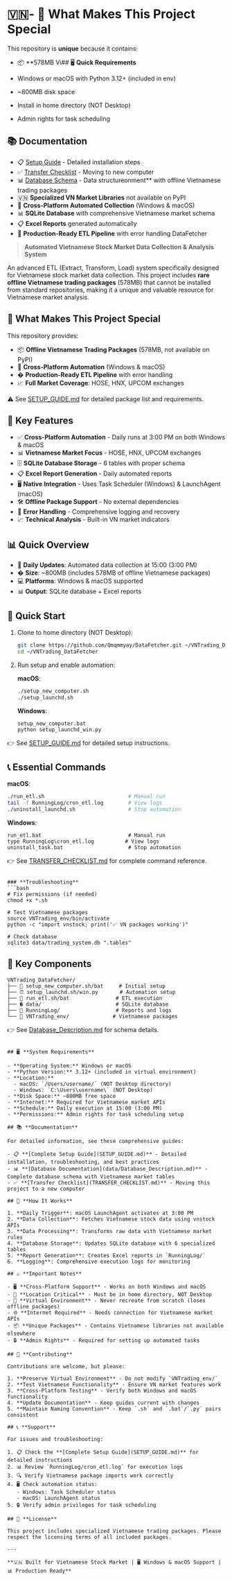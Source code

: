 # 🇻🇳- 🚨 **What Makes This Project Special**

This repository is **unique** because it contains:

- 📦 **578MB Vi## 🖥️ **Quick Requirements**

- Windows or macOS with Python 3.12+ (included in env)
- ~800MB disk space
- Install in home directory (NOT Desktop)
- Admin rights for task scheduling

## 📚 **Documentation**

- 📋 [Setup Guide](SETUP_GUIDE.md) - Detailed installation steps
- ✅ [Transfer Checklist](TRANSFER_CHECKLIST.md) - Moving to new computer
- 📊 [Database Schema](data/Database_Description.md) - Data structureonment** with offline Vietnamese trading packages
- 🇻🇳 **Specialized VN Market Libraries** not available on PyPI
- 🤖 **Cross-Platform Automated Collection** (Windows & macOS)
- 📊 **SQLite Database** with comprehensive Vietnamese market schema
- 📋 **Excel Reports** generated automatically
- 🔄 **Production-Ready ETL Pipeline** with error handling DataFetcher

> **Automated Vietnamese Stock Market Data Collection & Analysis System**

An advanced ETL (Extract, Transform, Load) system specifically designed for Vietnamese stock market data collection. This project includes **rare offline Vietnamese trading packages** (578MB) that cannot be installed from standard repositories, making it a unique and valuable resource for Vietnamese market analysis.

## 🚨 **What Makes This Project Special**

This repository provides:

- 📦 **Offline Vietnamese Trading Packages** (578MB, not available on PyPI)
- 🤖 **Cross-Platform Automation** (Windows & macOS)
- � **Production-Ready ETL Pipeline** with error handling
- 📈 **Full Market Coverage**: HOSE, HNX, UPCOM exchanges

⚠️ See [SETUP_GUIDE.md](SETUP_GUIDE.md) for detailed package list and requirements.

## 🎯 **Key Features**

- ✅ **Cross-Platform Automation** - Daily runs at 3:00 PM on both Windows & macOS
- 📊 **Vietnamese Market Focus** - HOSE, HNX, UPCOM exchanges
- 🗄️ **SQLite Database Storage** - 6 tables with proper schema
- 📋 **Excel Report Generation** - Daily automated reports
- 🖥️ **Native Integration** - Uses Task Scheduler (Windows) & LaunchAgent (macOS)
- 🛠️ **Offline Package Support** - No external dependencies
- 🔄 **Error Handling** - Comprehensive logging and recovery
- 📈 **Technical Analysis** - Built-in VN market indicators

## 📊 **Quick Overview**

- 🔄 **Daily Updates**: Automated data collection at 15:00 (3:00 PM)
- � **Size**: ~800MB (includes 578MB of offline Vietnamese packages)
- 💻 **Platforms**: Windows & macOS supported
- 📊 **Output**: SQLite database + Excel reports

## 🚀 **Quick Start**

1. Clone to home directory (NOT Desktop):
   ```bash
   git clone https://github.com/Qmqmmyay/DataFetcher.git ~/VNTrading_DataFetcher
   cd ~/VNTrading_DataFetcher
   ```

2. Run setup and enable automation:

   **macOS**:
   ```bash
   ./setup_new_computer.sh
   ./setup_launchd.sh
   ```

   **Windows**:
   ```batch
   setup_new_computer.bat
   python setup_launchd_win.py
   ```

👉 See [SETUP_GUIDE.md](SETUP_GUIDE.md) for detailed setup instructions.

## 📞 **Essential Commands**

**macOS**:
```bash
./run_etl.sh                           # Manual run
tail -f RunningLog/cron_etl.log        # View logs
./uninstall_launchd.sh                 # Stop automation
```

**Windows**:
```batch
run_etl.bat                            # Manual run
type RunningLog\cron_etl.log          # View logs
uninstall_task.bat                     # Stop automation
```

👉 See [TRANSFER_CHECKLIST.md](TRANSFER_CHECKLIST.md) for complete command reference.
```

### **Troubleshooting**
```bash
# Fix permissions (if needed)
chmod +x *.sh

# Test Vietnamese packages
source VNTrading_env/bin/activate
python -c "import vnstock; print('✅ VN packages working')"

# Check database
sqlite3 data/trading_system.db ".tables"
```

## 📁 **Key Components**

```
VNTrading_DataFetcher/
├── 🚀 setup_new_computer.sh/bat     # Initial setup
├── ⏰ setup_launchd.sh/win.py       # Automation setup
├── 🔄 run_etl.sh/bat               # ETL execution
├── � data/                        # SQLite database
├── 📂 RunningLog/                  # Reports and logs
└── 📂 VNTrading_env/              # Vietnamese packages
```

👉 See [Database_Description.md](data/Database_Description.md) for schema details.
```

## 🖥️ **System Requirements**

- **Operating System:** Windows or macOS
- **Python Version:** 3.12+ (included in virtual environment)
- **Location:**
  - macOS: `/Users/username/` (NOT Desktop directory)
  - Windows: `C:\Users\username\` (NOT Desktop)
- **Disk Space:** ~800MB free space
- **Internet:** Required for Vietnamese market APIs
- **Schedule:** Daily execution at 15:00 (3:00 PM)
- **Permissions:** Admin rights for task scheduling setup

## 📚 **Documentation**

For detailed information, see these comprehensive guides:

- 📋 **[Complete Setup Guide](SETUP_GUIDE.md)** - Detailed installation, troubleshooting, and best practices
- 📊 **[Database Documentation](data/Database_Description.md)** - Complete database schema with Vietnamese market tables
- ✅ **[Transfer Checklist](TRANSFER_CHECKLIST.md)** - Moving this project to a new computer

## 🔄 **How It Works**

1. **Daily Trigger**: macOS LaunchAgent activates at 3:00 PM
2. **Data Collection**: Fetches Vietnamese stock data using vnstock APIs
3. **Data Processing**: Transforms raw data with Vietnamese market rules
4. **Database Storage**: Updates SQLite database with 6 specialized tables
5. **Report Generation**: Creates Excel reports in `RunningLog/`
6. **Logging**: Comprehensive execution logs for monitoring

## ⚠️ **Important Notes**

- 🖥️ **Cross-Platform Support** - Works on both Windows and macOS
- 📁 **Location Critical** - Must be in home directory, NOT Desktop
- 🔄 **Virtual Environment** - Never recreate from scratch (loses offline packages)
- 🌐 **Internet Required** - Needs connection for Vietnamese market APIs
- 📦 **Unique Packages** - Contains Vietnamese libraries not available elsewhere
- 🔒 **Admin Rights** - Required for setting up automated tasks

## 🤝 **Contributing**

Contributions are welcome, but please:

1. **Preserve Virtual Environment** - Do not modify `VNTrading_env/`
2. **Test Vietnamese Functionality** - Ensure VN market features work
3. **Cross-Platform Testing** - Verify both Windows and macOS functionality
4. **Update Documentation** - Keep guides current with changes
5. **Maintain Naming Convention** - Keep `.sh` and `.bat`/`.py` pairs consistent

## 📞 **Support**

For issues and troubleshooting:

1. 📋 Check the **[Complete Setup Guide](SETUP_GUIDE.md)** for detailed instructions
2. 📊 Review `RunningLog/cron_etl.log` for execution logs
3. 🔍 Verify Vietnamese package imports work correctly
4. 🖥️ Check automation status:
   - Windows: Task Scheduler status
   - macOS: LaunchAgent status
5. 🔒 Verify admin privileges for task scheduling

## 📄 **License**

This project includes specialized Vietnamese trading packages. Please respect the licensing terms of all included packages.

---

**🇻🇳 Built for Vietnamese Stock Market | 🖥️ Windows & macOS Support | 📊 Production Ready**
